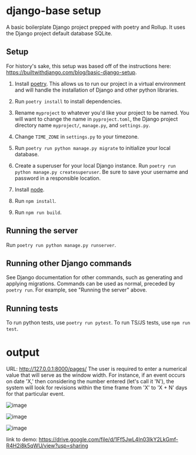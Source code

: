 # django-base setup
A basic boilerplate Django project prepped with poetry and Rollup. It uses the Django project default database SQLite.

## Setup

For history's sake, this setup was based off of the instructions here: https://builtwithdjango.com/blog/basic-django-setup.

1. Install [poetry](https://python-poetry.org/docs/#installation). This allows us to run our project in a virtual environment and will handle the installation of Django and other python libraries.

2. Run `poetry install` to install dependencies.

3. Rename `myproject` to whatever you'd like your project to be named. You will want to change the name in `pyproject.toml`, the Django project directory name `myproject/`, `manage.py`, and `settings.py`.

4. Change `TIME_ZONE` in `settings.py` to your timezone.

5. Run `poetry run python manage.py migrate` to initialize your local database.

6. Create a superuser for your local Django instance. Run `poetry run python manage.py createsuperuser`. Be sure to save your username and password in a responsible location.

7. Install [node](https://nodejs.org/en).

8. Run `npm install`.

9. Run `npm run build`.

## Running the server

Run `poetry run python manage.py runserver`.


## Running other Django commands

See Django documentation for other commands, such as generating and applying migrations. Commands can be used as normal, preceded by `poetry run`. For example, see "Running the server" above.

## Running tests

To run python tests, use `poetry run pytest`.
To run TS/JS tests, use `npm run test`.

# output
URL: http://127.0.0.1:8000/pages/
The user is required to enter a numerical value that will serve as the window width. For instance, if an event occurs on date 'X,' then considering the number entered (let's call it 'N'), the system will look for revisions within the time frame from 'X' to 'X + N' days for that particular event.

![image](https://github.com/JanamBagdai/wiki_revisions/assets/58061119/4a2112b4-83e9-404a-9066-e7c884b46d58)

![image](https://github.com/JanamBagdai/wiki_revisions/assets/58061119/4a9d4b30-40a2-4ade-9f1b-010935c70bfe)

![image](https://github.com/JanamBagdai/wiki_revisions/assets/58061119/a199d6fa-81b2-458c-9f15-111cc7d479eb)

link to demo: https://drive.google.com/file/d/1Ff5JwL4In03lkY2LkGmf-R4H2i8k5qWU/view?usp=sharing
